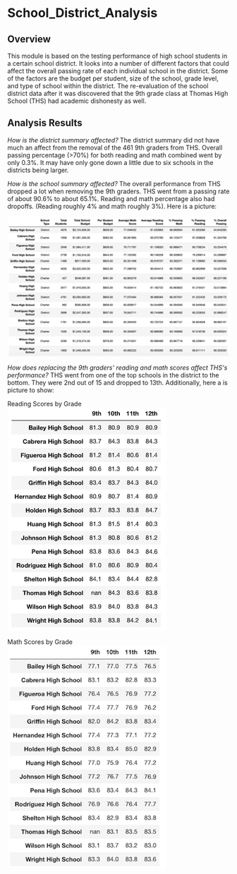 # School_District_Analysis

## Overview
This module is based on the testing performance of high school students in a certain school district. It looks into a number of different factors that could affect the overall passing rate of each individual school in the district. Some of the factors are the budget per student, size of the school, grade level, and type of school within the district. The re-evaluation of the school district data after it was discovered that the 9th grade class at Thomas High School (THS) had academic dishonesty as well.

## Analysis Results

*How is the district summary affected?*
The district summary did not have much an affect from the removal of the 461 9th graders from THS. Overall passing percentage (>70%) for both reading and math combined went by only 0.3%. It may have only gone down a little due to six schools in the districts being larger.

*How is the school summary affected?*
The overall performance from THS dropped a lot when removing the 9th graders. THS went from a passing rate of about 90.6% to about 65.1%. Reading and math percentage also had dropoffs. (Reading roughly 4% and math roughly 3%). Here is a picture:

![School Summary](https://github.com/EJones621/School_District_Analysis/blob/main/Resources/School_Summary.png)

*How does replacing the 9th graders' reading and math scores affect THS's performance?*
THS went from one of the top schools in the district to the bottom. They were 2nd out of 15 and dropped to 13th. Additionally, here a is picture to show:

Reading Scores by Grade
![Reading Scores by Grade](https://github.com/EJones621/School_District_Analysis/blob/main/Resources/Reading_Scores_by_Grade.png)

Math Scores by Grade
![Math Scores by Grade](https://github.com/EJones621/School_District_Analysis/blob/main/Resources/Math_Scores_by_Grade.png)
